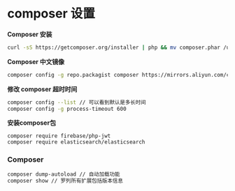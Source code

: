 # composer 设置

**Composer 安装**

```sh
curl -sS https://getcomposer.org/installer | php && mv composer.phar /usr/local/bin/composer
```

**Composer 中文镜像**

```sh
composer config -g repo.packagist composer https://mirrors.aliyun.com/composer/
```

**修改 composer 超时时间**

```sh
composer config --list // 可以看到默认是多长时间
composer config -g process-timeout 600
```


**安装composer包**

```
composer require firebase/php-jwt
composer require elasticsearch/elasticsearch
```

### Composer
```sh
composer dump-autoload // 自动加载功能
composer show // 罗列所有扩展包括版本信息
```



